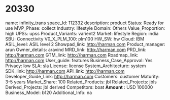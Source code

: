 # 20330
name: infinity_trans
space_Id: 112332
description: product
Status: Ready for use
MVP_Phase: collect
Industry: lifestyle
Domain: Others 
Value_Proportion: high
UPSs: upss
Product_Variants: varient2
Market: lifestyle
Region: india
SBU: Connectivity
V0_X_PLM_100: plm100
HW_SW: hw
Cloud: IBM
ASIL_level: ASIL level 2
Showpad_link: http://harman.com
Product_manager: arun
Owner_details: aravind
MRD_link: http://harman.com
PRD_link: http://harman.com
GTM_link: http://harman.com
Roadmap_link: http://harman.com
User_guide: features
Business_Case_Approval: Yes
Privacy: low
SLA: sla
License: license
System_Architecture: system
SDK_link: http://harman.com
API_link: http://harman.com
Developer_Guide_Link: http://harman.com
Customers: customer
Maturity: 3-5 years
Market_Share: 100
Related_Products: jbl
Related_Projects: jbls 
Derived_Projects: jbl derived
Competitors: boat
**Amount** : USD
 100000
Business_Model: b120
Additional_Info: na